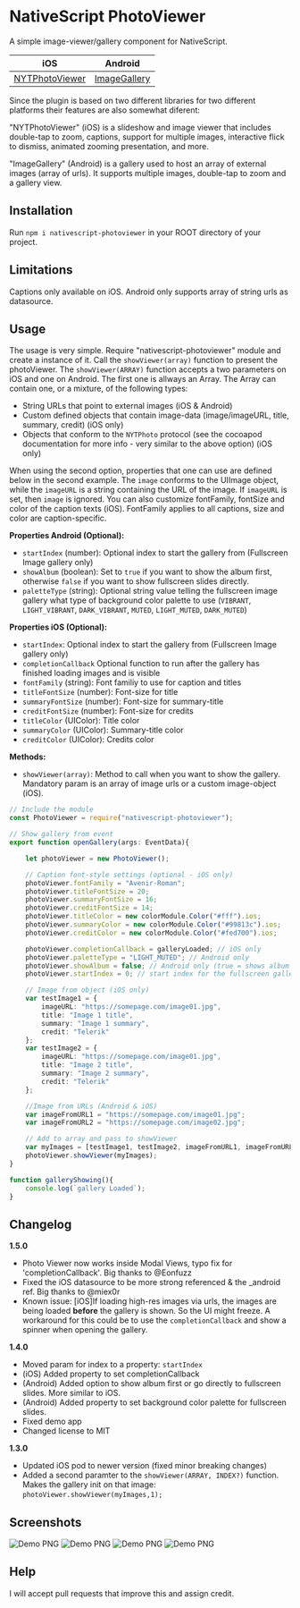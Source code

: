 # NativeScript PhotoViewer
A simple image-viewer/gallery component for NativeScript. 

iOS | Android
--- | --- 
[NYTPhotoViewer](https://github.com/NYTimes/NYTPhotoViewer) | [ImageGallery](https://github.com/lawloretienne/ImageGallery/)


Since the plugin is based on two different libraries for two different platforms their features are also somewhat diferent:

"NYTPhotoViewer" (iOS) is a slideshow and image viewer that includes double-tap to zoom, captions, support for multiple images, interactive flick to dismiss, animated zooming presentation, and more.

"ImageGallery" (Android) is a gallery used to host an array of external images (array of urls). It supports multiple images, double-tap to zoom and a gallery view. 

## Installation
Run  `npm i nativescript-photoviewer` in your ROOT directory of your project.

## Limitations
Captions only available on iOS. Android only supports array of string urls as datasource. 

## Usage
The usage is very simple. Require "nativescript-photoviewer" module and create a instance of it. Call the `showViewer(array)` function to present the photoViewer. 
The `showViewer(ARRAY)` function accepts a two parameters on iOS and one on Android. The first one is allways an Array. The Array can contain one, or a mixture, of the following types:
- String URLs that point to external images (iOS & Android)
- Custom defined objects that contain image-data (image/imageURL, title, summary, credit) (iOS only)
- Objects that conform to the `NYTPhoto` protocol (see the cocoapod documentation for more info - very similar to the above option) (iOS only)

When using the second option, properties that one can use are defined below in the second example. The `image` conforms to the UIImage object, while the `imageURL` is a string containing the URL of the image. If `imageURL` is set, then `image` is ignored. 
You can also customize fontFamily, fontSize and color of the caption texts (iOS). FontFamily applies to all captions, size and color are caption-specific.  

**Properties Android (Optional):**
- `startIndex` (number): Optional index to start the gallery from (Fullscreen Image gallery only)
- `showAlbum` (boolean): Set to `true` if you want to show the album first, otherwise `false` if you want to show fullscreen slides directly. 
- `paletteType` (string): Optional string value telling the fullscreen image gallery what type of background color palette to use (`VIBRANT`, `LIGHT_VIBRANT`, `DARK_VIBRANT`, `MUTED`, `LIGHT_MUTED`, `DARK_MUTED`)

**Properties iOS (Optional):**
- `startIndex`: Optional index to start the gallery from (Fullscreen Image gallery only)
- `completionCallback` Optional function to run after the gallery has finished loading images and is visible
- `fontFamily` (string): Font familiy to use for caption and titles
- `titleFontSize` (number): Font-size for title
- `summaryFontSize` (number): Font-size for summary-title
- `creditFontSize` (number): Font-size for credits
- `titleColor` (UIColor): Title color
- `summaryColor` (UIColor): Summary-title color
- `creditColor` (UIColor): Credits color

**Methods:**
- `showViewer(array)`: Method to call when you want to show the gallery. Mandatory param is an array of image urls or a custom image-object (iOS).

```typescript
// Include the module
const PhotoViewer = require("nativescript-photoviewer");

// Show gallery from event
export function openGallery(args: EventData){

    let photoViewer = new PhotoViewer();

    // Caption font-style settings (optional - iOS only)
    photoViewer.fontFamily = "Avenir-Roman";
    photoViewer.titleFontSize = 20;
    photoViewer.summaryFontSize = 16;
    photoViewer.creditFontSize = 14;
    photoViewer.titleColor = new colorModule.Color("#fff").ios;
    photoViewer.summaryColor = new colorModule.Color("#99813c").ios;
    photoViewer.creditColor = new colorModule.Color("#fed700").ios;

    photoViewer.completionCallback = galleryLoaded; // iOS only
    photoViewer.paletteType = "LIGHT_MUTED"; // Android only
    photoViewer.showAlbum = false; // Android only (true = shows album first, false = shows fullscreen gallery directly)
    photoViewer.startIndex = 0; // start index for the fullscreen gallery

    // Image from object (iOS only)
    var testImage1 = {
        imageURL: "https://somepage.com/image01.jpg",
        title: "Image 1 title",
        summary: "Image 1 summary",
        credit: "Telerik"
    };
    var testImage2 = {
        imageURL: "https://somepage.com/image01.jpg",
        title: "Image 2 title",
        summary: "Image 2 summary",
        credit: "Telerik"
    };

    //Image from URLs (Android & iOS)
    var imageFromURL1 = "https://somepage.com/image01.jpg";
    var imageFromURL2 = "https://somepage.com/image02.jpg";

    // Add to array and pass to showViewer
    var myImages = [testImage1, testImage2, imageFromURL1, imageFromURL2];
    photoViewer.showViewer(myImages);
}

function galleryShowing(){
    console.log(`gallery Loaded`);
}
```

## Changelog
**1.5.0**
- Photo Viewer now works inside Modal Views, typo fix for 'completionCallback'. Big thanks to @Eonfuzz
- Fixed the iOS datasource to be more strong referenced & the _android ref. Big thanks to @miex0r
- Known issue: [iOS]If loading high-res images via urls, the images are being loaded **before** the gallery is shown. So the UI might freeze. A workaround for this could be to use the `completionCallback` and show a spinner when opening the gallery. 


**1.4.0**
- Moved param for index to a property: `startIndex`
- (iOS) Added property to set completionCallback
- (Android) Added option to show album first or go directly to fullscreen slides. More similar to iOS.
- (Android) Added property to set background color palette for fullscreen slides.
- Fixed demo app
- Changed license to MIT

**1.3.0**
- Updated iOS pod to newer version (fixed minor breaking changes)
- Added a second paramter to the `showViewer(ARRAY, INDEX?)` function. Makes the gallery init on that image: `photoViewer.showViewer(myImages,1);`


## Screenshots
![Demo PNG](ns-nytphoto-1.png) ![Demo PNG](ns-nytphoto-2.png)
![Demo PNG](photoview-android-1.png) ![Demo PNG](photoview-android-2.png)

## Help
I will accept pull requests that improve this and assign credit.
